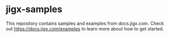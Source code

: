 # jigx-samples
This repository contains samples and examples from docs.jigx.com. Check out https://docs.jigx.com/examples to learn more about how to get started.

